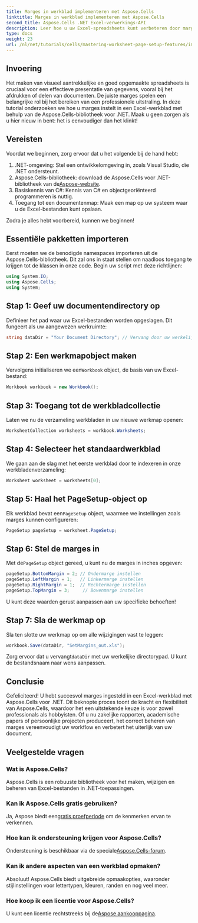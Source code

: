 ```yaml
---
title: Marges in werkblad implementeren met Aspose.Cells
linktitle: Marges in werkblad implementeren met Aspose.Cells
second_title: Aspose.Cells .NET Excel-verwerkings-API
description: Leer hoe u uw Excel-spreadsheets kunt verbeteren door marges in te stellen met de Aspose.Cells-bibliotheek voor .NET. Deze stapsgewijze tutorial vereenvoudigt het proces en zorgt ervoor dat uw gegevenspresentatie er professioneel en gepolijst uitziet.
type: docs
weight: 23
url: /nl/net/tutorials/cells/mastering-worksheet-page-setup-features/implement-margins-in-worksheet/
---
```

## Invoering

Het maken van visueel aantrekkelijke en goed opgemaakte spreadsheets is cruciaal voor een effectieve presentatie van gegevens, vooral bij het afdrukken of delen van documenten. De juiste marges spelen een belangrijke rol bij het bereiken van een professionele uitstraling. In deze tutorial onderzoeken we hoe u marges instelt in een Excel-werkblad met behulp van de Aspose.Cells-bibliotheek voor .NET. Maak u geen zorgen als u hier nieuw in bent: het is eenvoudiger dan het klinkt!

## Vereisten

Voordat we beginnen, zorg ervoor dat u het volgende bij de hand hebt:

1. .NET-omgeving: Stel een ontwikkelomgeving in, zoals Visual Studio, die .NET ondersteunt.
2.  Aspose.Cells-bibliotheek: download de Aspose.Cells voor .NET-bibliotheek van de[Aspose-website](https://releases.aspose.com/cells/net/).
3. Basiskennis van C#: Kennis van C# en objectgeoriënteerd programmeren is nuttig.
4. Toegang tot een documentenmap: Maak een map op uw systeem waar u de Excel-bestanden kunt opslaan.

Zodra je alles hebt voorbereid, kunnen we beginnen!

## Essentiële pakketten importeren

Eerst moeten we de benodigde namespaces importeren uit de Aspose.Cells-bibliotheek. Dit zal ons in staat stellen om naadloos toegang te krijgen tot de klassen in onze code. Begin uw script met deze richtlijnen:

```csharp
using System.IO;
using Aspose.Cells;
using System;
```

## Stap 1: Geef uw documentendirectory op

Definieer het pad waar uw Excel-bestanden worden opgeslagen. Dit fungeert als uw aangewezen werkruimte:

```csharp
string dataDir = "Your Document Directory"; // Vervang door uw werkelijke pad
```

## Stap 2: Een werkmapobject maken

 Vervolgens initialiseren we een`Workbook` object, de basis van uw Excel-bestand:

```csharp
Workbook workbook = new Workbook();
```

## Stap 3: Toegang tot de werkbladcollectie

Laten we nu de verzameling werkbladen in uw nieuwe werkmap openen:

```csharp
WorksheetCollection worksheets = workbook.Worksheets;
```

## Stap 4: Selecteer het standaardwerkblad

We gaan aan de slag met het eerste werkblad door te indexeren in onze werkbladenverzameling:

```csharp
Worksheet worksheet = worksheets[0];
```

## Stap 5: Haal het PageSetup-object op

 Elk werkblad bevat een`PageSetup` object, waarmee we instellingen zoals marges kunnen configureren:

```csharp
PageSetup pageSetup = worksheet.PageSetup;
```

## Stap 6: Stel de marges in

 Met de`PageSetup` object gereed, u kunt nu de marges in inches opgeven:

```csharp
pageSetup.BottomMargin = 2; // Ondermarge instellen
pageSetup.LeftMargin = 1;   // Linkermarge instellen
pageSetup.RightMargin = 1;  // Rechtermarge instellen
pageSetup.TopMargin = 3;     // Bovenmarge instellen
```

U kunt deze waarden gerust aanpassen aan uw specifieke behoeften!

## Stap 7: Sla de werkmap op

Sla ten slotte uw werkmap op om alle wijzigingen vast te leggen:

```csharp
workbook.Save(dataDir, "SetMargins_out.xls");
```

 Zorg ervoor dat u vervangt`dataDir` met uw werkelijke directorypad. U kunt de bestandsnaam naar wens aanpassen.

## Conclusie

Gefeliciteerd! U hebt succesvol marges ingesteld in een Excel-werkblad met Aspose.Cells voor .NET. Dit beknopte proces toont de kracht en flexibiliteit van Aspose.Cells, waardoor het een uitstekende keuze is voor zowel professionals als hobbyisten. Of u nu zakelijke rapporten, academische papers of persoonlijke projecten produceert, het correct beheren van marges vereenvoudigt uw workflow en verbetert het uiterlijk van uw document.

## Veelgestelde vragen

### Wat is Aspose.Cells?  
Aspose.Cells is een robuuste bibliotheek voor het maken, wijzigen en beheren van Excel-bestanden in .NET-toepassingen.

### Kan ik Aspose.Cells gratis gebruiken?  
 Ja, Aspose biedt een[gratis proefperiode](https://releases.aspose.com/) om de kenmerken ervan te verkennen.

### Hoe kan ik ondersteuning krijgen voor Aspose.Cells?  
 Ondersteuning is beschikbaar via de speciale[Aspose.Cells-forum](https://forum.aspose.com/c/cells/9).

### Kan ik andere aspecten van een werkblad opmaken?  
Absoluut! Aspose.Cells biedt uitgebreide opmaakopties, waaronder stijlinstellingen voor lettertypen, kleuren, randen en nog veel meer.

### Hoe koop ik een licentie voor Aspose.Cells?  
 U kunt een licentie rechtstreeks bij de[Aspose aankooppagina](https://purchase.aspose.com/buy).